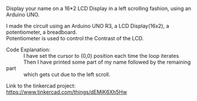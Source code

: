 Display your name on a 16*2 LCD Display in a left scrolling fashion, using an Arduino UNO.

I made the circuit using an Arduino UNO R3, a LCD Display(16x2), a potentiometer, a breadboard.<br/>
Potentiometer is used to control the Contrast of the LCD.

Code Explanation:<br/>
&nbsp;&nbsp;&nbsp;&nbsp;&nbsp;&nbsp;&nbsp;&nbsp;&nbsp;&nbsp;&nbsp;        I have set the cursor to (0,0) position each time the loop iterates<br/>
&nbsp;&nbsp;&nbsp;&nbsp;&nbsp;&nbsp;&nbsp;&nbsp;&nbsp;&nbsp;&nbsp;	Then I have printed some part of my name followed by the remaining part<br/>
&nbsp;&nbsp;&nbsp;&nbsp;&nbsp;&nbsp;&nbsp;&nbsp;&nbsp;&nbsp;&nbsp;	which gets cut due to the left scroll.

Link to the tinkercad project: https://www.tinkercad.com/things/dEMjK6Xh5Hw

